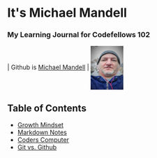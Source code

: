 # It's Michael Mandell
### My Learning Journal for Codefellows 102

 | Github is [Michael Mandell](https://github.com/DaddyBearSEA) | <img src="images/Headshot.jpg" height="100px" width="75px" align="center">
 


## Table of Contents

- [Growth Mindset](growth-mindset.md)
- [Markdown Notes](markdown-notes.md)
- [Coders Computer](coders-computer.md)
- [Git vs. Github](git-github.md)















